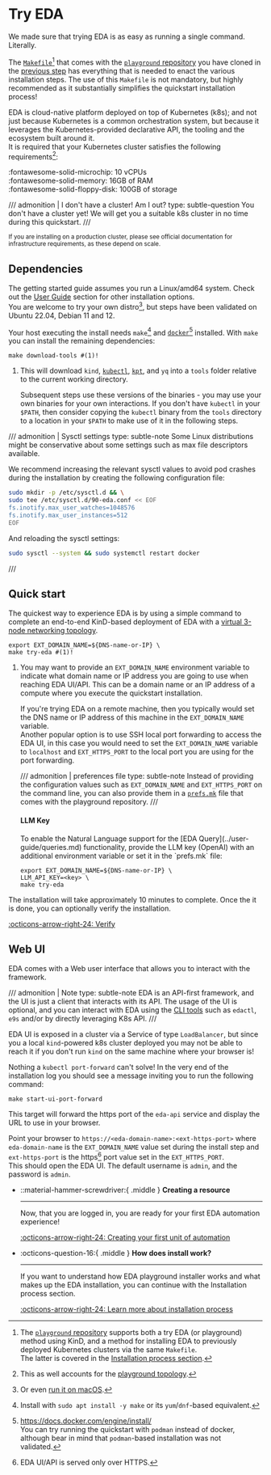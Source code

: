 # Try EDA

We made sure that trying EDA is as easy as running a single command. Literally.

The [`Makefile`][makefile][^1] that comes with the [`playground` repository][playground-repo] you have cloned in the [previous step](getting-access.md#clone-the-playground-repository) has everything that is needed to enact the various installation steps. The use of this `Makefile` is not mandatory, but highly recommended as it substantially simplifies the quickstart installation process!

EDA is cloud-native platform deployed on top of Kubernetes (k8s); and not just because Kubernetes is a common orchestration system, but because it leverages the Kubernetes-provided declarative API, the tooling and the ecosystem built around it.  
It is required that your Kubernetes cluster satisfies the following requirements[^2]:

:fontawesome-solid-microchip: 10 vCPUs  
:fontawesome-solid-memory: 16GB of RAM  
:fontawesome-solid-floppy-disk: 100GB of storage

/// admonition | I don't have a cluster! Am I out?
    type: subtle-question
You don't have a cluster yet! We will get you a suitable k8s cluster in no time during this quickstart.
///

<small>If you are installing on a production cluster, please see official documentation for infrastructure requirements, as these depend on scale.</small>

## Dependencies

The getting started guide assumes you run a Linux/amd64 system. Check out the [User Guide](../user-guide/installation/index.md) section for other installation options.  
You are welcome to try your own distro[^3], but steps have been validated on Ubuntu 22.04, Debian 11 and 12.

Your host executing the install needs `make`[^4] and [`docker`](https://docs.docker.com/engine/install/)[^5] installed. With `make` you can install the remaining dependencies:
<!-- --8<-- [start:tools-install] -->
```shell
make download-tools #(1)!
```

1. This will download `kind`, [`kubectl`](https://kubernetes.io/docs/tasks/tools/install-kubectl-linux/), [`kpt`](https://kpt.dev/installation/kpt-cli), and `yq` into a `tools` folder relative to the current working directory.

    Subsequent steps use these versions of the binaries - you may use your own binaries for your own interactions. If you don't have `kubectl` in your `$PATH`, then consider copying the `kubectl` binary from the `tools` directory to a location in your `$PATH` to make use of it in the following steps.

<!-- --8<-- [end:tools-install] -->

/// admonition | Sysctl settings
    type: subtle-note
Some Linux distributions might be conservative about some settings such as max file descriptors available.

We recommend increasing the relevant sysctl values to avoid pod crashes during the installation by creating the following configuration file:

```bash
sudo mkdir -p /etc/sysctl.d && \
sudo tee /etc/sysctl.d/90-eda.conf << EOF
fs.inotify.max_user_watches=1048576
fs.inotify.max_user_instances=512
EOF
```

And reloading the sysctl settings:

```bash
sudo sysctl --system && sudo systemctl restart docker
```

///

## Quick start

The quickest way to experience EDA is by using a simple command to complete an end-to-end KinD-based deployment of EDA with a [virtual 3-node networking topology](virtual-network.md).

```shell
export EXT_DOMAIN_NAME=${DNS-name-or-IP} \
make try-eda #(1)!
```

1. You may want to provide an `EXT_DOMAIN_NAME` environment variable to indicate what domain name or IP address you are going to use when reaching EDA UI/API. This can be a domain name or an IP address of a compute where you execute the quickstart installation.
    <!-- --8<-- [start:ext-name-note-1] -->
    If you're trying EDA on a remote machine, then you typically would set the DNS name or IP address of this machine in the `EXT_DOMAIN_NAME` variable.  
    Another popular option is to use SSH local port forwarding to access the EDA UI, in this case you would need to set the `EXT_DOMAIN_NAME` variable to `localhost` and `EXT_HTTPS_PORT` to the local port you are using for the port forwarding.
    <!-- --8<-- [end:ext-name-note-1] -->

    /// admonition | preferences file
        type: subtle-note
    Instead of providing the configuration values such as `EXT_DOMAIN_NAME` and `EXT_HTTPS_PORT` on the command line, you can also provide them in a [`prefs.mk`][prefs-file] file that comes with the playground repository.
    ///

    <h4>LLM Key</h4>
    To enable the Natural Language support for the [EDA Query](../user-guide/queries.md) functionality, provide the LLM key (OpenAI) with an additional environment variable or set it in the `prefs.mk` file:

    ```shell
    export EXT_DOMAIN_NAME=${DNS-name-or-IP} \
    LLM_API_KEY=<key> \
    make try-eda
    ```

The installation will take approximately 10 minutes to complete. Once the it is done, you can optionally verify the installation.

[:octicons-arrow-right-24: Verify](verification.md)

## Web UI

EDA comes with a Web user interface that allows you to interact with the framework.

/// admonition | Note
    type: subtle-note
EDA is an API-first framework, and the UI is just a client that interacts with its API. The usage of the UI is optional, and you can interact with EDA using the [CLI tools](../user-guide/using-the-clis.md) such as `edactl`, `e9s` and/or by directly leveraging K8s API.
///

EDA UI is exposed in a cluster via a Service of type `LoadBalancer`, but since you a local `kind`-powered k8s cluster deployed you may not be able to reach it if you don't run `kind` on the same machine where your browser is!

Nothing a `kubectl port-forward` can't solve! In the very end of the installation log you should see a message inviting you to run the following command:

```shell
make start-ui-port-forward
```

This target will forward the https port of the `eda-api` service and display the URL to use in your browser.

Point your browser to `https://<eda-domain-name>:<ext-https-port>` where `eda-domain-name` is the `EXT_DOMAIN_NAME` value set during the install step and `ext-https-port` is the https[^6] port value set in the `EXT_HTTPS_PORT`.  
This should open the EDA UI. The default username is `admin`, and the password is `admin`.

<div class="grid cards" markdown>

- ::material-hammer-screwdriver:{ .middle } __Creating a resource__

    ---

    Now, that you are logged in, you are ready for your first EDA automation experience!

    [:octicons-arrow-right-24: Creating your first unit of automation](units-of-automation.md)

- :octicons-question-16:{ .middle } __How does install work?__

    ---

    If you want to understand how EDA playground installer works and what makes up the EDA installation, you can continue with the Installation process section.

    [:octicons-arrow-right-24: Learn more about installation process](installation-process.md)

</div>

[playground-repo]: https://github.com/nokia-eda/playground

[makefile]: https://github.com/nokia-eda/playground/blob/main/Makefile
[prefs-file]: https://github.com/nokia-eda/playground/blob/main/prefs.mk

[^1]: The [`playground` repository][playground-repo] supports both a try EDA (or playground) method using KinD, and a method for installing EDA to previously deployed Kubernetes clusters via the same `Makefile`.  
The latter is covered in the [Installation process section](installation-process.md).

[^2]: This as well accounts for the [playground topology](virtual-network.md).
[^3]: Or even [run it on macOS](../user-guide/installation/macos.md).

[^4]: Install with `sudo apt install -y make` or its `yum`/`dnf`-based equivalent.

[^5]: https://docs.docker.com/engine/install/  
You can try running the quickstart with `podman` instead of docker, although bear in mind that `podman`-based installation was not validated.

[^6]: EDA UI/API is served only over HTTPS.

